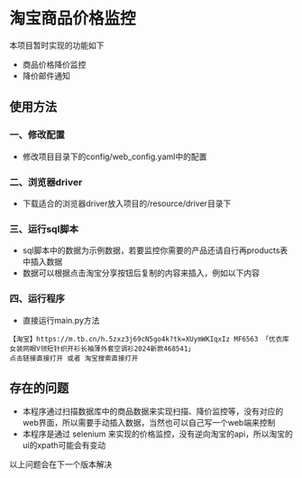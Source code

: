 # 淘宝商品价格监控

本项目暂时实现的功能如下

- 商品价格降价监控
- 降价邮件通知

## 使用方法

### 一、修改配置

- 修改项目目录下的config/web_config.yaml中的配置

### 二、浏览器driver

- 下载适合的浏览器driver放入项目的/resource/driver目录下

### 三、运行sql脚本

- sql脚本中的数据为示例数据，若要监控你需要的产品还请自行再products表中插入数据
- 数据可以根据点击淘宝分享按钮后复制的内容来插入，例如以下内容

### 四、运行程序

- 直接运行main.py方法

```
【淘宝】https://m.tb.cn/h.5zxz3j69cN5go4k?tk=XUymWKIqxIz MF6563 「优衣库女装网眼V领短针织开衫长袖薄外套空调衫2024新款468541」
点击链接直接打开 或者 淘宝搜索直接打开
```

## 存在的问题

- 本程序通过扫描数据库中的商品数据来实现扫描、降价监控等，没有对应的web界面，所以需要手动插入数据，当然也可以自己写一个web端来控制
- 本程序是通过 selenium 来实现的价格监控，没有逆向淘宝的api，所以淘宝的ui的xpath可能会有变动

以上问题会在下一个版本解决